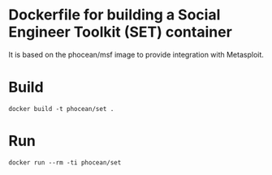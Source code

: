 # Dockerfile for building a Social Engineer Toolkit (SET) container

It is based on the phocean/msf image to provide integration with Metasploit.

# Build

```
docker build -t phocean/set .
```

# Run

```
docker run --rm -ti phocean/set
```
